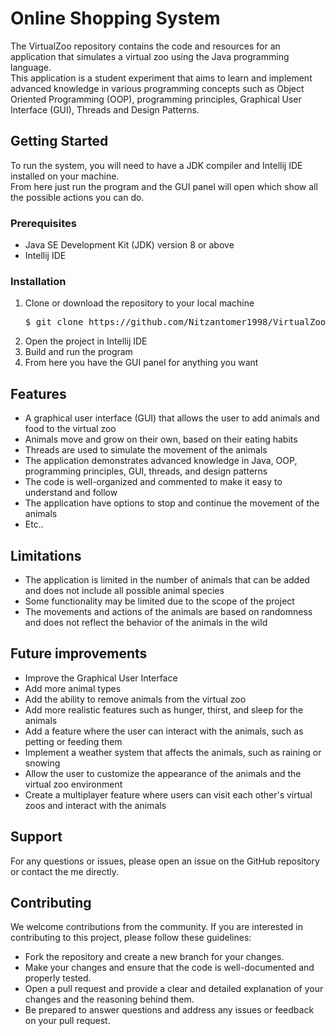<h1>Online Shopping System</h1>
<p>The VirtualZoo repository contains the code and resources for an application that simulates a virtual zoo using the Java programming language.<br>This application is a student experiment that aims to learn and implement advanced knowledge in various programming concepts such as Object Oriented Programming (OOP), programming principles, Graphical User Interface (GUI), Threads and Design Patterns.</p>

<h2>Getting Started</h2>
<p>To run the system, you will need to have a JDK compiler and Intellij IDE installed on your machine.<br>From here just run the program and the GUI panel will open which show all the possible actions you can do.</p>

<h3>Prerequisites</h3>
<ul>
  <li>Java SE Development Kit (JDK) version 8 or above</li>
  <li>Intellij IDE</li>
</ul>

<h3>Installation</h3>
<ol>
  <li>Clone or download the repository to your local machine</li>
<pre>
$ git clone https://github.com/Nitzantomer1998/VirtualZoo.git
</pre>
  <li>Open the project in Intellij IDE</li>
  <li>Build and run the program</li>
  <li>From here you have the GUI panel for anything you want</li>
</ol>

<h2>Features</h2>
<ul>
  <li>A graphical user interface (GUI) that allows the user to add animals and food to the virtual zoo</li>
  <li>Animals move and grow on their own, based on their eating habits</li>
  <li>Threads are used to simulate the movement of the animals</li>
  <li>The application demonstrates advanced knowledge in Java, OOP, programming principles, GUI, threads, and design patterns</li>
  <li>The code is well-organized and commented to make it easy to understand and follow</li>
  <li>The application have options to stop and continue the movement of the animals</li>
  <li>Etc..</li>
</ul>

<h2>Limitations</h2>
<ul>
  <li>The application is limited in the number of animals that can be added and does not include all possible animal species</li>
  <li>Some functionality may be limited due to the scope of the project</li>
  <li>The movements and actions of the animals are based on randomness and does not reflect the behavior of the animals in the wild</li>
</ul>

<h2>Future improvements</h2>
<ul>
  <li>Improve the Graphical User Interface</li>
  <li>Add more animal types</li>
  <li>Add the ability to remove animals from the virtual zoo</li>
  <li>Add more realistic features such as hunger, thirst, and sleep for the animals</li>
  <li>Add a feature where the user can interact with the animals, such as petting or feeding them</li>
  <li>Implement a weather system that affects the animals, such as raining or snowing</li>
  <li>Allow the user to customize the appearance of the animals and the virtual zoo environment</li>
  <li>Create a multiplayer feature where users can visit each other's virtual zoos and interact with the animals</li>
</ul>

<h2>Support</h2>
<p>For any questions or issues, please open an issue on the GitHub repository or contact the me directly.</p>

<h2> Contributing </h2>
<p>We welcome contributions from the community. If you are interested in contributing to this project, please follow these guidelines:</p>
<ul>
  <li>Fork the repository and create a new branch for your changes.</li>
  <li>Make your changes and ensure that the code is well-documented and properly tested.</li>
  <li>Open a pull request and provide a clear and detailed explanation of your changes and the reasoning behind them.</li>
  <li>Be prepared to answer questions and address any issues or feedback on your pull request.</li>
</ul>
